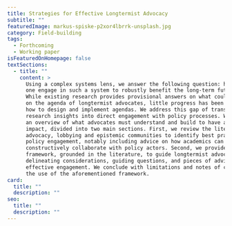 ```yaml
---
title: Strategies for Effective Longtermist Advocacy
subtitle: ""
featuredImage: markus-spiske-p2xor4lbrrk-unsplash.jpg
category: Field-building
tags:
  - Forthcoming
  - Working paper
isFeaturedOnHomepage: false
textSections:
  - title: ""
    content: >
      Using a complex systems lens, we answer the following question: how can
      one engage in such a system to robustly benefit the long-term future?
      While existing research provides provisional answers on what could feature
      on the agenda of longtermist advocates, little progress has been made on
      how to design and implement agendas. We address this gap of translating
      research insights into direct engagement with policy processes. We provide
      an overview of what advocates must understand and build to have a positive
      impact, divided into two main sections. First, we review the literature on
      advocacy, lobbying and epistemic communities to identify best practices in
      policy engagement, notably including advice on how academics can
      constructively collaborate with policy actors. Second, we provide a
      framework, grounded in the literature, to guide longtermist advocacy:
      delineating considerations, guiding questions, and pieces of advice for
      effective engagement. We conclude with limitations and notes of caution on
      the use of the aforementioned framework.
card:
  title: ""
  description: ""
seo:
  title: ""
  description: ""
---
```

